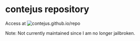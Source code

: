 # contejus repository

Access at ![contejus.github.io/repo](https://contejus.github.io/repo)

Note: Not currently maintained since I am no longer jailbroken.
